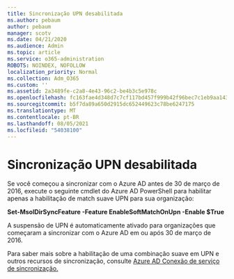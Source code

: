 ```yaml
---
title: Sincronização UPN desabilitada
ms.author: pebaum
author: pebaum
manager: scotv
ms.date: 04/21/2020
ms.audience: Admin
ms.topic: article
ms.service: o365-administration
ROBOTS: NOINDEX, NOFOLLOW
localization_priority: Normal
ms.collection: Adm_O365
ms.custom: ''
ms.assetid: 2a3489fe-c2a8-4e43-96c2-be4b3c5e978c
ms.openlocfilehash: fc163fae4d348d7c7cf117bd457f999b42f96bec7c1eb9aa1435e346131d06de
ms.sourcegitcommit: b5f7da89a650d2915dc652449623c78be6247175
ms.translationtype: MT
ms.contentlocale: pt-BR
ms.lasthandoff: 08/05/2021
ms.locfileid: "54038100"
---
```

# <a name="upn-sync-disabled"></a>Sincronização UPN desabilitada

Se você começou a sincronizar com o Azure AD antes de 30 de março de 2016, execute o seguinte cmdlet do Azure AD PowerShell para habilitar apenas a habilitação de match suave UPN para sua organização:
  
 **Set-MsolDirSyncFeature -Feature EnableSoftMatchOnUpn -Enable $True**
  
A suspensão de UPN é automaticamente ativado para organizações que começaram a sincronizar com o Azure AD em ou após 30 de março de 2016.
  
Para saber mais sobre a habilitação de uma combinação suave em UPN e outros recursos de sincronização, consulte [Azure AD Conexão de serviço de sincronização.](https://docs.microsoft.com/azure/active-directory/connect/active-directory-aadconnectsyncservice-features)
  

